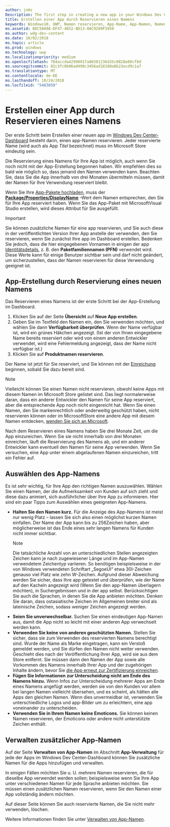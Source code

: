 ```yaml
---
author: jnHs
Description: The first step in creating a new app in your Windows Dev Center dashboard is reserving an app name. See how to reserve app names and find suggestions for choosing a great name for your app.
title: Erstellen einer App durch Reservieren eines Namens
keywords: Windows10, UWP, Namen reservieren, App-Name, App-Namen, Namen, Produktname, benennen, reservierter Name, Titel, Namen, Titel
ms.assetid: 6DC58A9A-DF47-4652-8D13-0AC9289F5950
ms.author: wdg-dev-content
ms.date: 10/02/2018
ms.topic: article
ms.prod: windows
ms.technology: uwp
ms.localizationpriority: medium
ms.openlocfilehash: 784accda4299891fa86501236d35c0828e80cf8d
ms.sourcegitcommit: 82c3fc0b06ad490c3456ad18180a6b23ecd9c1a7
ms.translationtype: MT
ms.contentlocale: de-DE
ms.lasthandoff: 10/24/2018
ms.locfileid: "5483850"
---
```

# <a name="create-your-app-by-reserving-a-name"></a>Erstellen einer App durch Reservieren eines Namens

Der erste Schritt beim Erstellen einer neuen app im [Windows Dev Center-Dashboard](https://partner.microsoft.com/dashboard) besteht darin, einen app-Namen reservieren. Jeder reservierte Name (wird auch als App *Titel* bezeichnet) muss im Microsoft Store eindeutig sein.

Die Reservierung eines Namens für Ihre App ist möglich, auch wenn Sie noch nicht mit der App-Erstellung begonnen haben. Wir empfehlen dies so bald wie möglich so, dass jemand den Namen verwenden kann. Beachten Sie, dass Sie die App innerhalb von drei Monaten übermitteln müssen, damit der Namen für Ihre Verwendung reserviert bleibt.

Wenn Sie Ihre [App-Pakete hochladen](upload-app-packages.md), muss der [**Package/Properties/DisplayName**](https://docs.microsoft.com/uwp/schemas/appxpackage/uapmanifestschema/element-displayname) -Wert dem Namen entsprechen, den Sie für Ihre App reserviert haben. Wenn Sie das App-Paket mit MicrosoftVisual Studio erstellen, wird dieses Attribut für Sie ausgefüllt.

> [!IMPORTANT]
> Sie können zusätzliche Namen für eine app reservieren, und Sie auch diese in der veröffentlichten Version Ihrer App anstelle der verwenden, den Sie reservieren, wenn Sie zunächst Ihre app im Dashboard erstellen. Bedenken Sie jedoch, dass die hier eingegebenen Vornamen in einigen der app [Identitätsdetails](view-app-identity-details.md), z. B. den **Paketfamiliennamen (PFN)** verwendet wird. Diese Werte kann für einige Benutzer sichtbar sein und darf nicht geändert, um sicherzustellen, dass der Namen reservieren für diese Verwendung geeignet ist.


## <a name="create-your-app-by-reserving-a-new-name"></a>App-Erstellung durch Reservierung eines neuen Namens

Das Reservieren eines Namens ist der erste Schritt bei der App-Erstellung im Dashboard. 

1.  Klicken Sie auf der Seite **Übersicht** auf **Neue App erstellen**.
2.  Geben Sie im Textfeld den Namen ein, den Sie verwenden möchten, und wählen Sie dann **Verfügbarkeit überprüfen**. Wenn der Name verfügbar ist, wird ein grünes Häkchen angezeigt. (Ist der von Ihnen eingegebene Name bereits reserviert oder wird von einem anderen Entwickler verwendet, wird eine Fehlermeldung angezeigt, dass der Name nicht verfügbar ist.)
3.  Klicken Sie auf **Produktnamen reservieren**.

Der Name ist jetzt für Sie reserviert, und Sie können mit der [Einreichung](app-submissions.md) beginnen, sobald Sie dazu bereit sind. 

> [!NOTE]
> Vielleicht können Sie einen Namen nicht reservieren, obwohl keine Apps mit diesem Namen im Microsoft Store gelistet sind. Das liegt normalerweise daran, dass ein anderer Entwickler den Namen für seine App reserviert, aber die entsprechende App noch nicht eingereicht hat. Wenn Sie einen Namen, den Sie markenrechtlich oder anderweitig geschützt haben, nicht reservieren können oder im MicrosoftStore eine andere App mit diesem Namen entdecken, [wenden Sie sich an Microsoft](http://go.microsoft.com/fwlink/p/?LinkId=233777).

Nach dem Reservieren eines Namens haben Sie drei Monate Zeit, um die App einzureichen. Wenn Sie sie nicht innerhalb von drei Monaten einreichen, läuft die Reservierung des Namens ab, und ein anderer Entwickler kann eventuell den Namen für seine App verwenden. Wenn Sie versuchen, eine App unter einem abgelaufenen Namen einzureichen, tritt ein Fehler auf.


## <a name="choosing-your-apps-name"></a>Auswählen des App-Namens

Es ist sehr wichtig, für Ihre App den richtigen Namen auszuwählen. Wählen Sie einen Namen, der die Aufmerksamkeit von Kunden auf sich zieht und diese dazu animiert, sich ausführlicher über Ihre App zu informieren. Hier sind ein paar Tipps zum Auswählen eines geeigneten App-Namens.

-   **Halten Sie den Namen kurz.** Für die Anzeige des App-Namens ist meist nur wenig Platz – lassen Sie sich also einen möglichst kurzen Namen einfallen. Der Name der App kann bis zu 256Zeichen haben, aber möglicherweise ist das Ende eines sehr langen Namens für Kunden nicht immer sichtbar.
    > [!NOTE]
    > Die tatsächliche Anzahl von an unterschiedlichen Stellen angezeigten Zeichen kann je nach zugewiesener Länge und im App-Namen verwendetem Zeichentyp variieren. So benötigen beispielsweise in der von Windows verwendeten Schriftart „SegoeUI“ etwa 30I-Zeichen genauso viel Platz wie zehn W-Zeichen. Aufgrund dieser Abweichung werden Sie sicher, dass Ihre app getestet und überprüfen, wie der Name auf den Kacheln angezeigt wird (Wenn Sie den app-Namen überlagern möchten), in Suchergebnissen und in der app selbst. Berücksichtigen Sie auch die Sprachen, in denen Sie die App anbieten möchten. Denken Sie daran, dass ostasiatische Zeichen im Allgemeinen breiter sind als lateinische Zeichen, sodass weniger Zeichen angezeigt werden.
-   **Seien Sie unverwechselbar.** Suchen Sie einen eindeutigen App-Namen aus, damit die App nicht so leicht mit einer anderen App verwechselt werden kann.
-   **Verwenden Sie keine von anderen geschützten Namen.** Stellen Sie sicher, dass sie zum Verwenden des reservierten Namens berechtigt sind. Wurde der Name als Marke eingetragen, kann ein Verstoß gemeldet werden, und Sie dürfen den Namen nicht weiter verwenden. Geschieht dies nach der Veröffentlichung Ihrer App, wird sie aus dem Store entfernt. Sie müssen dann den Namen der App sowie alle Vorkommen des Namens innerhalb Ihrer App und der zugehörigen Inhalte ändern, bevor Sie [die App erneut zur Zertifizierung einreichen](app-submissions.md).
-   **Fügen Sie Informationen zur Unterscheidung nicht am Ende des Namens hinzu.** Wenn Infos zur Unterscheidung mehrerer Apps am Ende eines Namens angefügt werden, werden sie von den Kunden vor allem bei langen Namen vielleicht übersehen, und es scheint, als hätten alle Apps den gleichen Namen. Wenn dies unvermeidbar ist, verwenden Sie unterschiedliche Logos und app-Bilder um zu erleichtern, eine app voneinander zu unterscheiden.
-   **Verwenden Sie in Ihrem Namen keine Emoticons.** Sie können keinen Namen reservieren, der Emoticons oder andere nicht unterstützte Zeichen enthält.


## <a name="manage-additional-app-names"></a>Verwalten zusätzlicher App-Namen

Auf der Seite **Verwalten von App-Namen** im Abschnitt **App-Verwaltung** für jede der Apps im Windows Dev Center-Dashboard können Sie zusätzliche Namen für die Apps hinzufügen und verwalten.

In einigen Fällen möchten Sie u. U. mehrere Namen reservieren, die für dieselbe App verwendet werden sollen; beispielsweise wenn Sie Ihre App unter verschiedenen Namen für jede Sprache anbieten möchten. Sie müssen einen zusätzlichen Namen reservieren, wenn Sie den Namen einer App vollständig ändern möchten.

Auf dieser Seite können Sie auch reservierte Namen, die Sie nicht mehr verwenden, löschen.

Weitere Informationen finden Sie unter [Verwalten von App-Namen](manage-app-names.md).

 

 




